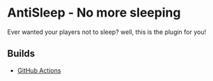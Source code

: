 # AntiSleep - No more sleeping

Ever wanted your players not to sleep? well, this is the plugin for you!

## Builds

 - [GitHub Actions](https://github.com/zax71/AntiSleep/actions)